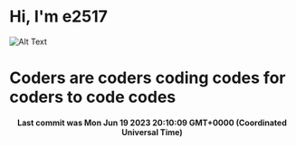 # Hi, I'm e2517

![Alt Text](https://github.com/E2517/e2517/blob/master/images/background.gif)

# Coders are coders coding codes for coders to code codes

<h4 align="center">Last commit was Mon Jun 19 2023 20:10:09 GMT+0000 (Coordinated Universal Time)</h4>
